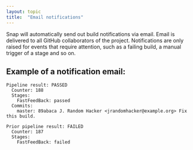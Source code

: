 ```yaml
---
layout: topic
title:  "Email notifications"
---
```


Snap will automatically send out build notifications via email. Email is delivered to all GitHub collaborators of the project.
Notifications are only raised for events that require attention, such as a failing build, a manual trigger of a stage and so on.


## Example of a notification email:

```
Pipeline result: PASSED
  Counter: 188
  Stages:
    FastFeedBack: passed
  Commits:
    master: 89abaca J. Random Hacker <jrandomhacker@example.org> Fix this build.

Prior pipeline result: FAILED
  Counter: 187
  Stages:
    FastFeedBack: failed
```
